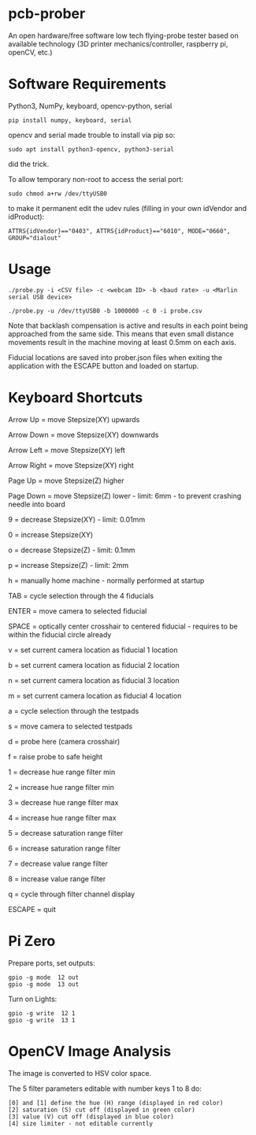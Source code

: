 # pcb-prober
An open hardware/free software low tech flying-probe tester based on available 
technology (3D printer mechanics/controller, raspberry pi, openCV, etc.)



# Software Requirements
Python3, NumPy, keyboard, opencv-python, serial

```
pip install numpy, keyboard, serial
```
opencv and serial made trouble to install via pip so:
```
sudo apt install python3-opencv, python3-serial
```
did the trick.

To allow temporary non-root to access the serial port:
```
sudo chmod a+rw /dev/ttyUSB0
```
to make it permanent edit the udev rules (filling in your own idVendor and idProduct):
```
ATTRS{idVendor}=="0403", ATTRS{idProduct}=="6010", MODE="0660", GROUP="dialout"
```
# Usage
```
./probe.py -i <CSV file> -c <webcam ID> -b <baud rate> -u <Marlin serial USB device>

./probe.py -u /dev/ttyUSB0 -b 1000000 -c 0 -i probe.csv
```
Note that backlash compensation is active and results in each point 
being approached from the same side. This means that even small distance movements result 
in the machine moving at least 0.5mm on each axis.

Fiducial locations are saved into prober.json files when exiting the application
with the ESCAPE button and loaded on startup.

# Keyboard Shortcuts
Arrow Up = move Stepsize(XY) upwards

Arrow Down = move Stepsize(XY) downwards

Arrow Left = move Stepsize(XY) left

Arrow Right = move Stepsize(XY) right

Page Up = move Stepsize(Z) higher

Page Down = move Stepsize(Z) lower - limit: 6mm - to prevent crashing needle into board

9 = decrease Stepsize(XY) - limit: 0.01mm

0 = increase Stepsize(XY)

o = decrease Stepsize(Z) - limit: 0.1mm

p = increase Stepsize(Z) - limit: 2mm

h = manually home machine - normally performed at startup

TAB = cycle selection through the 4 fiducials

ENTER = move camera to selected fiducial

SPACE = optically center crosshair to centered fiducial - requires to be within the fiducial circle already

v = set current camera location as fiducial 1 location

b = set current camera location as fiducial 2 location

n = set current camera location as fiducial 3 location

m = set current camera location as fiducial 4 location

a = cycle selection through the testpads

s = move camera to selected testpads

d = probe here (camera crosshair)

f = raise probe to safe height

1 = decrease hue range filter min

2 = increase hue range filter min

3 = decrease hue range filter max

4 = increase hue range filter max

5 = decrease saturation range filter

6 = increase saturation range filter

7 = decrease value range filter

8 = increase value range filter

q = cycle through filter channel display

ESCAPE = quit

# Pi Zero
Prepare ports, set outputs:
```
gpio -g mode  12 out
gpio -g mode  13 out
```

Turn on Lights:
```
gpio -g write  12 1
gpio -g write  13 1
```

# OpenCV Image Analysis
The image is converted to HSV color space.

The 5 filter parameters editable with number keys 1 to 8 do:
```
[0] and [1] define the hue (H) range (displayed in red color)
[2] saturation (S) cut off (displayed in green color)
[3] value (V) cut off (displayed in blue color)
[4] size limiter - not editable currently
```
